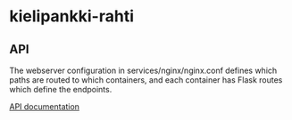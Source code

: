 # kielipankki-rahti

## API

The webserver configuration in services/nginx/nginx.conf defines which paths are routed to which containers, and each container has Flask routes which define the endpoints.

[API documentation](API.md)
